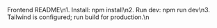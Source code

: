 Frontend README\n1. Install: npm install\n2. Run dev: npm run dev\n3. Tailwind is configured; run build for production.\n
